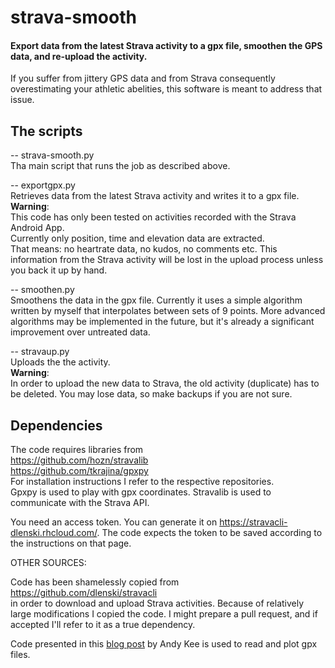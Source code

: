 # strava-smooth

#### Export data from the latest Strava activity to a gpx file, smoothen the GPS data, and re-upload the activity.

If you suffer from jittery GPS data and from Strava consequently overestimating your athletic abelities, this software is meant to address that issue.


## The scripts

-- strava-smooth.py  
Tha main script that runs the job as described above.

-- exportgpx.py  
Retrieves data from the latest Strava activity and writes it to a gpx file.  
**Warning**:  
  This code has only been tested on activities recorded with the Strava Android App.  
  Currently only position, time and elevation data are extracted.  
  That means: no heartrate data, no kudos, no comments etc. This information from the Strava activity will be lost in the upload process unless you back it up by hand.

-- smoothen.py  
Smoothens the data in the gpx file. Currently it uses a simple algorithm written by myself that interpolates between sets of 9 points. More advanced algorithms may be implemented in the future, but it's already a significant improvement over untreated data.

-- stravaup.py  
Uploads the the activity.  
**Warning**:  
  In order to upload the new data to Strava, the old activity (duplicate) has to be deleted. You may lose data, so make backups if you are not sure.


## Dependencies

The code requires libraries from  
https://github.com/hozn/stravalib  
https://github.com/tkrajina/gpxpy  
For installation instructions I refer to the respective repositories.  
Gpxpy is used to play with gpx coordinates. Stravalib is used to communicate with the Strava API.

You need an access token. You can generate it on https://stravacli-dlenski.rhcloud.com/. The code expects the token to be saved according to the instructions on that page.


OTHER SOURCES:  

Code has been shamelessly copied from  
https://github.com/dlenski/stravacli  
in order to download and upload Strava activities. Because of relatively large modifications I copied the code. I might prepare a pull request, and if accepted I'll refer to it as a true dependency.

Code presented in this [blog post](http://andykee.com/visualizing-strava-tracks-with-python.html) by Andy Kee is used to read and plot gpx files.



